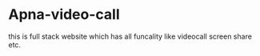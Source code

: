 # Apna-video-call
this is full stack website which has all funcality like videocall screen share etc.
